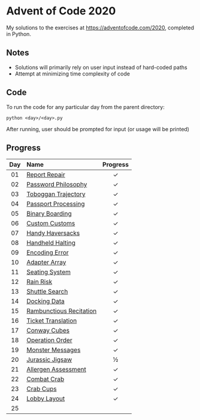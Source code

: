 # Advent of Code 2020

My solutions to the exercises at https://adventofcode.com/2020, completed in Python.

## Notes
* Solutions will primarily rely on user input instead of hard-coded paths
* Attempt at minimizing time complexity of code

## Code
To run the code for any particular day from the parent directory:

```
python <day>/<day>.py
```

After running, user should be prompted for input (or usage will be printed)

## Progress

| Day | Name | Progress | 
|:---:|:---|:---:|
| 01 | [Report Repair](https://adventofcode.com/2020/day/1) | ✓ |
| 02 | [Password Philosophy](https://adventofcode.com/2020/day/2) | ✓ |
| 03 | [Toboggan Trajectory](https://adventofcode.com/2020/day/3) | ✓ |
| 04 | [Passport Processing](https://adventofode.com/2020/day/4) | ✓ |
| 05 | [Binary Boarding](https://adventofcode.com/2020/day/5) | ✓ |
| 06 | [Custom Customs](https://adventofcode.com/2020/day/6) | ✓ |
| 07 | [Handy Haversacks](https://adventofcode.com/2020/day/7) | ✓ |
| 08 | [Handheld Halting](https://adventofcode.com/2020/day/8) | ✓ |
| 09 | [Encoding Error](https://adventofcode.com/2020/day/9) | ✓ |
| 10 | [Adapter Array](https://adventofcode.com/2020/day/10) | ✓ |
| 11 | [Seating System](https://adventofcode.com/2020/day/11) | ✓ |
| 12 | [Rain Risk](https://adventofcode.com/2020/day/12) | ✓ |
| 13 | [Shuttle Search](https://adventofcode.com/2020/day/13) | ✓ |
| 14 | [Docking Data](https://adventofcode.com/2020/day/14) | ✓ |
| 15 | [Rambunctious Recitation](https://adventofcode.com/2020/day/15) | ✓ |
| 16 | [Ticket Translation](https://adventofcode.com/2020/day/16) | ✓ |
| 17 | [Conway Cubes](https://adventofcode.com/2020/day/17) | ✓ |
| 18 | [Operation Order](https://adventofcode.com/2020/day/18) | ✓ |
| 19 | [Monster Messages](https://adventofcode.com/2020/day/19) | ✓ |
| 20 | [Jurassic Jigsaw](https://adventofcode.com/2020/day/20) | ½ |
| 21 | [Allergen Assessment](https://adventofcode.com/2020/day/21) | ✓ |
| 22 | [Combat Crab](https://adventofcode.com/2020/day/22) | ✓ |
| 23 | [Crab Cups](https://adventofcode.com/2020/day/23) | ✓ |
| 24 | [Lobby Layout](https://adventofcode.com/2020/day/24) | ✓ |
| 25 | [](https://adventofcode.com/2020/day/25) |  |